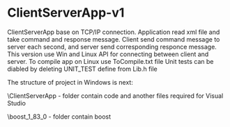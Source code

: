 # ClientServerApp-v1
ClientServerApp base on TCP/IP connection. Application read xml file and take command and response message. 
Client send command message to server each second, and server send corresponding responce message.
This version use Win and Linux API for connecting between client and server. To compile app on Linux use ToCompile.txt file
Unit tests can be diabled by deleting UNIT_TEST define from Lib.h file

The structure of project in Windows is next:

\ClientServerApp - folder contain code and another files required for Visual Studio

\boost_1_83_0 - folder contain boost
